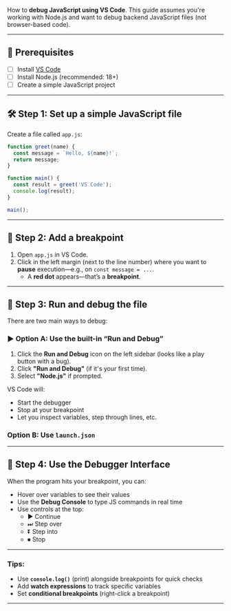 How to **debug JavaScript using VS Code**. This guide assumes you're working with Node.js and want to debug backend JavaScript files (not browser-based code).

---

## 🧰 Prerequisites

- [ ] Install [VS Code](https://code.visualstudio.com/)
- [ ] Install Node.js (recommended: 18+)
- [ ] Create a simple JavaScript project

---

## 🛠️ Step 1: Set up a simple JavaScript file

Create a file called `app.js`:

```js
function greet(name) {
  const message = `Hello, ${name}!`;
  return message;
}

function main() {
  const result = greet('VS Code');
  console.log(result);
}

main();

```

---

## 🐞 Step 2: Add a breakpoint

1. Open `app.js` in VS Code.
2. Click in the left margin (next to the line number) where you want to **pause** execution—e.g., on `const message = ...`.
   - A **red dot** appears—that’s a **breakpoint**.

---

## 🧪 Step 3: Run and debug the file

There are two main ways to debug:

### ▶️ Option A: Use the built-in “Run and Debug”

1. Click the **Run and Debug** icon on the left sidebar (looks like a play button with a bug).
2. Click **"Run and Debug"** (if it's your first time).
3. Select **"Node.js"** if prompted.

VS Code will:
- Start the debugger
- Stop at your breakpoint
- Let you inspect variables, step through lines, etc.

### Option B: Use `launch.json` 

---

## 🧭 Step 4: Use the Debugger Interface

When the program hits your breakpoint, you can:

- Hover over variables to see their values
- Use the **Debug Console** to type JS commands in real time
- Use controls at the top:
  - ▶️ Continue
  - ⏭ Step over
  - ⏬ Step into
  - ⏹ Stop

---
### Tips:
- Use **`console.log()`** (print) alongside breakpoints for quick checks
- Add **watch expressions** to track specific variables
- Set **conditional breakpoints** (right-click a breakpoint)

---

